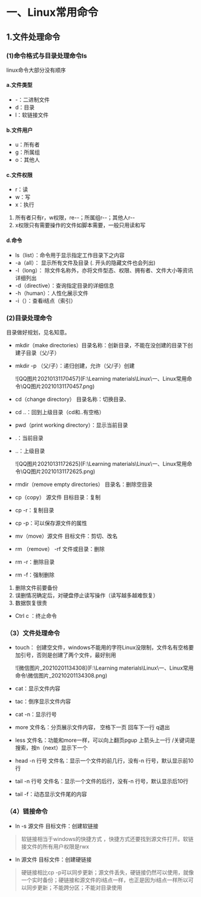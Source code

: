 # 一、Linux常用命令

## 1.文件处理命令

### (1)命令格式与目录处理命令ls

linux命令大部分没有顺序
#### a.文件类型 
- -：二进制文件
- d：目录
- l：软链接文件

#### b.文件用户
- u：所有者
- g：所属组
- o：其他人

#### c.文件权限
- r：读
- w：写
- x：执行
1. 所有者只有r，w权限，re--；所属组r--；其他人r--
2. x权限只有需要操作的文件如脚本需要，一般只用读和写

#### d.命令
- ls（list）：命令用于显示指定工作目录下之内容
- -a（all）： 显示所有文件及目录 (. 开头的隐藏文件也会列出)
- -l（long）： 除文件名称外，亦将文件型态、权限、拥有者、文件大小等资讯详细列出
- -d（directive）：查询指定目录的详细信息
- -h（human）：人性化展示文件
- -i（）：查看i结点（索引）

### (2)目录处理命令

目录做好规划，见名知意。
- mkdir（make directories）目录名称：创新目录，不能在没创建的目录下创建子目录（父/子）

- mkdir -p （父/子）：递归创建，允许（父/子）创建

  ![QQ图片20210131170457](F:\Learning materials\Linux\一、Linux常用命令\QQ图片20210131170457.png)

- cd（change directory） 目录名称：切换目录、
- cd ..：回到上级目录（cd和..有空格）
- pwd（print working directory）：显示当前目录  

- .：当前目录

- ..：上级目录

  ![QQ图片20210131172625](F:\Learning materials\Linux\一、Linux常用命令\QQ图片20210131172625.png)
  
- rmdir（remove empty directories） 目录名：删除空目录
- cp（copy） 源文件 目标目录：复制
- cp -r：复制目录
- cp -p：可以保存源文件的属性
- mv（move）源文件 目标文件：剪切、改名
- rm （remove） -rf 文件或目录：删除
- rm -r：删除目录
- rm -f：强制删除
1. 删除文件前要备份
2. 误删情况确定后，对硬盘停止读写操作（读写越多越难恢复）
3. 数据恢复很贵
- Ctrl c ：终止命令

### （3）文件处理命令

- touch： 创建空文件，windows不能用的字符Linux没限制，文件名有空格要加引号，否则是创建了两个文件，最好别用

  ![微信图片_20210201134308](F:\Learning materials\Linux\一、Linux常用命令\微信图片_20210201134308.png)

- cat：显示文件内容
- tac：倒序显示文件内容
- cat -n：显示行号
- more 文件名：分页展示文件内容， 空格下一页 回车下一行 q退出
- less 文件名：功能和more一样，可以向上翻页pgup 上箭头上一行 /关键词是搜索，按n（next）显示下一个
- head -n 行号 文件名：显示一个文件的前几行，没有-n 行号，默认显示前10行
- tail -n 行号 文件名：显示一个文件的后行，没有-n 行号，默认显示后10行
- tail -f：动态显示文件尾的内容

### （4）链接命令

- ln -s 源文件 目标文件：创建软链接
> 软链接相当于windows的快捷方式 ，快捷方式还要找到源文件打开。软链接文件的所有用户权限是rwx

- ln 源文件 目标文件：创建硬链接
> 硬链接相比cp -p可以同步更新；源文件丢失，硬链接仍然可以使用，就像一个实时备份；硬链接和源文件的i结点一样，也正是因为i结点一样所以可以同步更新；不能跨分区；不能对目录使用

